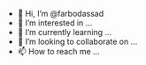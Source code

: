 - 👋 Hi, I’m @farbodassad
- 👀 I’m interested in ...
- 🌱 I’m currently learning ...
- 💞️ I’m looking to collaborate on ...
- 📫 How to reach me ...

<!---
farbodassad/farbodassad is a ✨ special ✨ repository because its `README.md` (this file) appears on your GitHub profile.
You can click the Preview link to take a look at your changes.
--->
